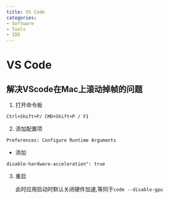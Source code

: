 ```yaml
---
title: VS Code
categories:
- Software
- Tools
- IDE
---
```

# VS Code

## 解决VScode在Mac上滚动掉帧的问题

1. 打开命令板

```
Ctrl+Shift+P/ CMD+Shift+P / F1
```

2. 添加配置项

```
Preferences: Configure Runtime Arguments
```

- 添加

```
disable-hardware-acceleration": true
```

3. 重启

    此时应用启动时默认关闭硬件加速,等同于`code --disable-gpu`

